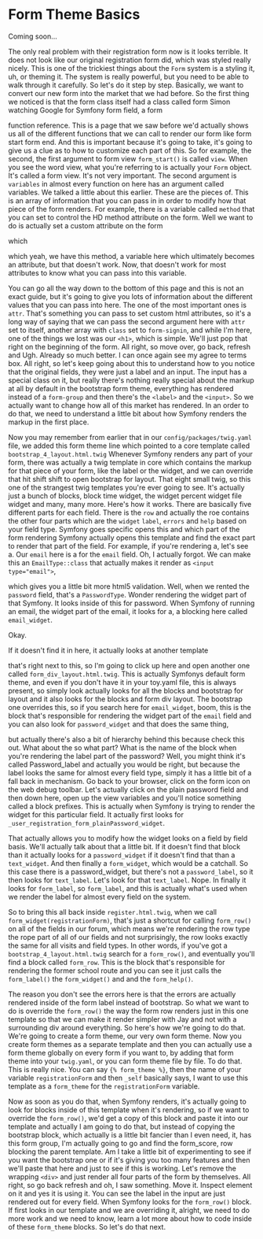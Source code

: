 # Form Theme Basics

Coming soon...

The only real problem with their registration form now is it looks terrible. It does
not look like our original registration form did, which was styled really nicely.
This is one of the trickiest things about the `Form` system is a styling it, uh, or
theming it. The system is really powerful, but you need to be able to walk through it
carefully. So let's do it step by step. Basically, we want to convert our new form
into the market that we had before. So the first thing we noticed is that the form
class itself had a class called form Simon watching Google for Symfony form field, a
form

function reference. This is a page that we saw before we'd actually shows us all of
the different functions that we can call to render our form like form start form end.
And this is important because it's going to take, it's going to give us a clue as to
how to customize each part of this. So for example, the second, the first argument to
form view `form_start()` is called `view`. When you see the word view, what you're
referring to is actually your `Form` object. It's called a form view. It's not very
important. The second argument is `variables` in almost every function on here has an
argument called variables. We talked a little about this earlier. These are the
pieces of. This is an array of information that you can pass in in order to modify
how that piece of the form renders. For example, there is a variable called `method`
that you can set to control the HD method attribute on the form. Well we want to do
is actually set a custom attribute on the form

which

which yeah, we have this method, a variable here which ultimately becomes an
attribute, but that doesn't work. Now, that doesn't work for most attributes to know
what you can pass into this variable.

You can go all the way down to the bottom of this page and this is not an exact
guide, but it's going to give you lots of information about the different values that
you can pass into here. The one of the most important ones is `attr`. That's something
you can pass to set custom html attributes, so it's a long way of saying that we can
pass the second argument here with `attr` set to itself, another array with `class` set
to `form-signin`, and while I'm here, one of the things we lost was our `<h1>`,
which is simple. We'll just pop that right on the beginning of the form. All right,
so move over, go back, refresh and Ugh. Already so much better. I can once again see
my agree to terms box. All right, so let's keep going about this to understand how to
you notice that the original fields, they were just a label and an input. The input
has a special class on it, but really there's nothing really special about the markup
at all by default in the bootstrap form theme, everything has rendered instead of a
`form-group` and then there's the `<label>` and the `<input>`. So we actually want to change
how all of this market has rendered. In an order to do that, we need to understand a
little bit about how Symfony renders the markup in the first place.

Now you may remember from earlier that in our `config/packages/twig.yaml` file, we
added this form theme line which pointed to a core template called `bootstrap_4_layout.html.twig` 
Whenever Symfony renders any part of your form, there was
actually a twig template in core which contains the markup for that piece of your
form, like the label or the widget, and we can override that hit shift shift to open
bootstrap for layout. That eight small twig, so this one of the strangest twig
templates you're ever going to see. It's actually just a bunch of blocks, block time
widget, the widget percent widget file widget and many, many more. Here's how it
works. There are basically five different parts for each field. There is the `row` and
actually the roe contains the other four parts which are the `widget` `label`, `errors` and
`help` based on your field type. Symfony goes specific opens this and which part of the
form rendering Symfony actually opens this template and find the exact part to render
that part of the field. For example, if you're rendering a, let's see a. Our `email`
here is a for the `email` field. Oh, I actually forgot. We can make this an 
`EmailType::class` that actually makes it render as `<input type="email">`,

which gives you a little bit more html5 validation. Well, when we rented the
`password` field, that's a `PasswordType`. Wonder rendering the widget part of that
Symfony. It looks inside of this for password. When Symfony of running an email, the
widget part of the email, it looks for a, a blocking here called `email_widget`.

Okay.

If it doesn't find it in here, it actually looks at another template

that's right next to this, so I'm going to click up here and open another one called
`form_div_layout.html.twig`. This is actually Symfonys default form theme, and even if
you don't have it in your toy.yaml file, this is always present, so simply look
actually looks for all the blocks and bootstrap for layout and it also looks for the
blocks and form div layout. The bootstrap one overrides this, so if you search here
for `email_widget`, boom, this is the block that's responsible for rendering the widget
part of the `email` field and you can also look for `password_widget` and that does the
same thing,

but actually there's also a bit of hierarchy behind this because check this out. What
about the so what part? What is the name of the block when you're rendering the label
part of the password? Well, you might think it's called Password_label and actually
you would be right, but because the label looks the same for almost every field type,
simply it has a little bit of a fall back in mechanism. Go back to your browser,
click on the form icon on the web debug toolbar. Let's actually click on the plain
password field and then down here, open up the view variables and you'll notice
something called a block prefixes. This is actually when Symfony is trying to render
the widget for this particular field. It actually first looks for 
`_user_registration_form_plainPassword_widget`.

That actually allows you to modify how the widget looks on a field by field basis.
We'll actually talk about that a little bit. If it doesn't find that block than it
actually looks for a `password_widget` if it doesn't find that than a `text_widget`. And
then finally a `form_widget`, which would be a catchall. So this case there is a
password_widget, but there's not a `password_label`, so it then looks for `text_label`.
Let's look for that `text_label`. Nope. In finally it looks for `form_label`, so
`form_label`, and this is actually what's used when we render the label for almost
every field on the system.

So to bring this all back inside `register.html.twig`, when we call 
`form_widget(registrationForm)`, that's just a shortcut for calling `form_row()` on 
all of the fields in our forum, which means we're rendering the row type the rope 
part of all of our fields and not surprisingly, the row looks exactly the same for 
all visits and field types. In other words, if you've got a `bootstrap_4_layout.html.twig`
search for a `form_row()`, and eventually you'll find a  block called `form_row`. 
This is the block that's responsible for rendering the former school route and you can 
see it just calls the `form_label()` the `form_widget()` and and the `form_help()`.

The reason you don't see the errors here is that the errors are actually rendered
inside of the form label instead of bootstrap. So what we want to do is override the
`form_row()` the way the form row renders just in this one template so that we can make
it render simpler with Jay and not with a surrounding div around everything. So
here's how we're going to do that. We're going to create a form theme, our very own
form theme. Now you create form themes as a separate template and then you can
actually use a form theme globally on every form if you want to, by adding that form
theme into your `twig.yaml`, or you can form theme file by file. To do that. This is
really nice. You can say `{% form_theme %}`, then the name of your
variable `registrationForm` and then `_self` basically says, I want to use
this template as a `form_theme` for the `registrationForm` variable.

Now as soon as you do that, when Symfony renders, it's actually going to look for
blocks inside of this template when it's rendering, so if we want to override the
`form_row()`, we'd get a copy of this block and paste it into our template and actually I
am going to do that, but instead of copying the bootstrap block, which actually is a
little bit fancier than I even need, it, has this form group, I'm actually going to
go and find the form_score, row blocking the parent template. Am I take a little bit
of experimenting to see if you want the bootstrap one or if it's giving you too many
features and then we'll paste that here and just to see if this is working. Let's
remove the wrapping `<div>` and just render all four parts of the form by themselves.
All right, so go back refresh and oh, I saw something. Move it. Inspect element on it
and yes it is using it. You can see the label in the input are just rendered out for
every field. When Symfony looks for the `form_row()` block. If first looks in our
template and we are overriding it, alright, we need to do more work and we need to
know, learn a lot more about how to code inside of these `form_theme` blocks. So let's
do that next.